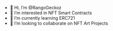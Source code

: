 - 👋 Hi, I’m @RangoGeckoz
- 👀 I’m interested in NFT Smart Contracts
- 🌱 I’m currently learning ERC721
- 💞️ I’m looking to collaborate on NFT Art Projects


<!---
RangoGeckoz/RangoGeckoz is a ✨ special ✨ repository because its `README.md` (this file) appears on your GitHub profile.
You can click the Preview link to take a look at your changes.
--->
